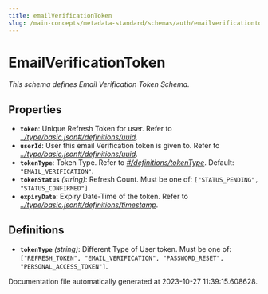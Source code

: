 ```yaml
---
title: emailVerificationToken
slug: /main-concepts/metadata-standard/schemas/auth/emailverificationtoken
---
```


# EmailVerificationToken

*This schema defines Email Verification Token Schema.*

## Properties

- **`token`**: Unique Refresh Token for user. Refer to *[../type/basic.json#/definitions/uuid](#/type/basic.json#/definitions/uuid)*.
- **`userId`**:  User this email Verification token is given to. Refer to *[../type/basic.json#/definitions/uuid](#/type/basic.json#/definitions/uuid)*.
- **`tokenType`**: Token Type. Refer to *[#/definitions/tokenType](#definitions/tokenType)*. Default: `"EMAIL_VERIFICATION"`.
- **`tokenStatus`** *(string)*: Refresh Count. Must be one of: `["STATUS_PENDING", "STATUS_CONFIRMED"]`.
- **`expiryDate`**: Expiry Date-Time of the token. Refer to *[../type/basic.json#/definitions/timestamp](#/type/basic.json#/definitions/timestamp)*.
## Definitions

- <a id="definitions/tokenType"></a>**`tokenType`** *(string)*: Different Type of User token. Must be one of: `["REFRESH_TOKEN", "EMAIL_VERIFICATION", "PASSWORD_RESET", "PERSONAL_ACCESS_TOKEN"]`.


Documentation file automatically generated at 2023-10-27 11:39:15.608628.
